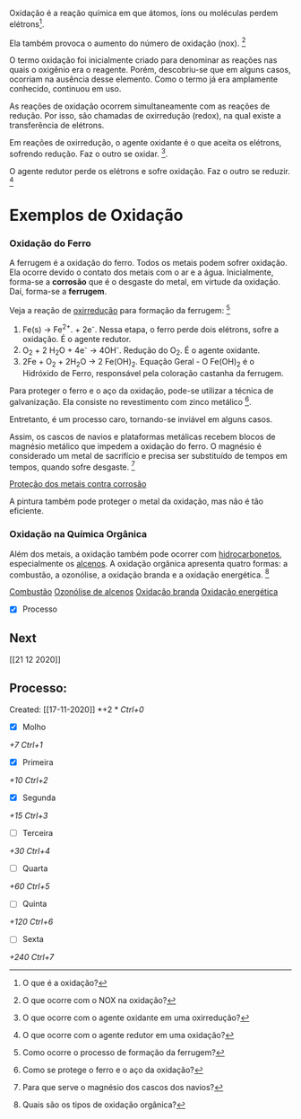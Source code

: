 Oxidação é a reação química em que átomos, íons ou moléculas perdem elétrons[^1].

[^1]: O que é a oxidação?

Ela também provoca o aumento do número de oxidação (nox). [^2]

[^2]: O que ocorre com o NOX na oxidação?

O termo oxidação foi inicialmente criado para denominar as reações nas quais o oxigênio era o reagente. Porém, descobriu-se que em alguns casos, ocorriam na ausência desse elemento. Como o termo já era amplamente conhecido, continuou em uso.

As reações de oxidação ocorrem simultaneamente com as reações de redução. Por isso, são chamadas de oxirredução (redox), na qual existe a transferência de elétrons.

Em reações de oxirredução, o agente oxidante é o que aceita os elétrons, sofrendo redução. Faz o outro se oxidar. [^3].

[^3]: O que ocorre com o agente oxidante em uma oxirredução?

O agente redutor perde os elétrons e sofre oxidação. Faz o outro se reduzir. [^4]

[^4]: O que ocorre com o agente redutor em uma oxidação?

# Exemplos de Oxidação

### Oxidação do Ferro

A ferrugem é a oxidação do ferro. Todos os metais podem sofrer oxidação. Ela ocorre devido o contato dos metais com o ar e a água. Inicialmente, forma-se a **corrosão** que é o desgaste do metal, em virtude da oxidação. Daí, forma-se a **ferrugem**.

Veja a reação de [oxirredução](https://www.todamateria.com.br/reacoes-de-oxirreducao/) para formação da ferrugem: [^5]

[^5]: Como ocorre o processo de formação da ferrugem?


1.  Fe(s) → Fe<sup>2+</sup>. + 2e<sup>-</sup>. Nessa etapa, o ferro perde dois elétrons, sofre a oxidação. É o agente redutor.
2.  O<sub>2</sub> + 2 H<sub>2</sub>O + 4e<sup>-</sup> → 4OH<sup>-</sup>. Redução do O<sub>2</sub>. É o agente oxidante.
3.  2Fe + O<sub>2</sub> + 2H<sub>2</sub>O → 2 Fe(OH)<sub>2</sub>. Equação Geral - O Fe(OH)<sub>2</sub> é o Hidróxido de Ferro, responsável pela coloração castanha da ferrugem.

Para proteger o ferro e o aço da oxidação, pode-se utilizar a técnica de galvanização. Ela consiste no revestimento com zinco metálico [^6].

[^6]: Como se protege o ferro e o aço da oxidação?

Entretanto, é um processo caro, tornando-se inviável em alguns casos.

Assim, os cascos de navios e plataformas metálicas recebem blocos de magnésio metálico que impedem a oxidação do ferro. O magnésio é considerado um metal de sacrifício e precisa ser substituído de tempos em tempos, quando sofre desgaste. [^7]

[^7]: Para que serve o magnésio dos cascos dos navios?

[Proteção dos metais contra corrosão](Prote%C3%A7%C3%A3o%20dos%20metais%20contra%20corros%C3%A3o.md)

A pintura também pode proteger o metal da oxidação, mas não é tão eficiente.

### Oxidação na Química Orgânica

Além dos metais, a oxidação também pode ocorrer com [hidrocarbonetos](https://www.todamateria.com.br/hidrocarbonetos/), especialmente os [alcenos](https://www.todamateria.com.br/alcenos/). A oxidação orgânica apresenta quatro formas: a combustão, a ozonólise, a oxidação branda e a oxidação energética. [^8]

[^8]: Quais são os tipos de oxidação orgânica?

[Combustão](Combust%C3%A3o.md)
[Ozonólise de alcenos](Ozon%C3%B3lise%20de%20alcenos.md)
[Oxidação branda](Oxida%C3%A7%C3%A3o%20branda.md)
[Oxidação energética](Oxida%C3%A7%C3%A3o%20energ%C3%A9tica.md)

- [x] Processo 

## Next
[[21 12 2020]]
## Processo:
Created: [[17-11-2020]]
*+2 *  *Ctrl+0*
- [x] Molho  

*+7*  *Ctrl+1*

- [x] Primeira 

*+10*  *Ctrl+2*

- [x] Segunda

*+15*  *Ctrl+3*

- [ ] Terceira 

*+30*  *Ctrl+4*

- [ ] Quarta 

*+60*  *Ctrl+5*

- [ ] Quinta 

*+120*  *Ctrl+6*

- [ ] Sexta 

*+240*  *Ctrl+7*
